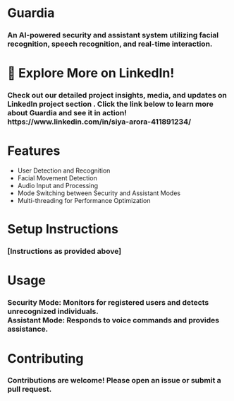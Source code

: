 <h1>Guardia</h1>
<h3>An AI-powered security and assistant system utilizing facial recognition, speech recognition, and real-time interaction.</h3>


<h1>📢 Explore More on LinkedIn!</h1>
<h3>Check out our detailed project insights, media, and updates on LinkedIn project section . Click the link below to learn more about Guardia and see it in action!
https://www.linkedin.com/in/siya-arora-411891234/</h3>

<h1>Features</h1>
<ul>
 <li>User Detection and Recognition</li>
 <li>Facial Movement Detection</li>
 <li>Audio Input and Processing</li>
 <li>Mode Switching between Security and Assistant Modes</li>
 <li>Multi-threading for Performance Optimization</li>
</ul>
<h1>Setup Instructions</h1>
<h3>[Instructions as provided above]</h3>
<h1>Usage</h1>
<h3>
Security Mode: Monitors for registered users and detects unrecognized individuals.<br>
Assistant Mode: Responds to voice commands and provides assistance.
</h3>
<h1>Contributing</h1>
<h3>Contributions are welcome! Please open an issue or submit a pull request.</h3>



